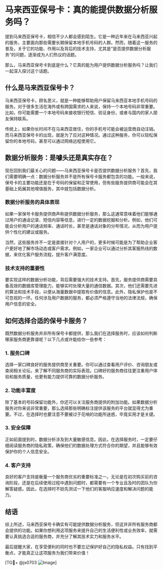 # 马来西亚保号卡：真的能提供数据分析服务吗？

提到马来西亚保号卡，相信不少人都会感到陌生。它是一种近年来在马来西亚兴起的服务，主要面向那些需要长期保留本地手机号码的人群。然而，随着这一服务的普及，关于它的功能、作用以及背后的技术支持，尤其是“是否提供数据分析服务”的问题，逐渐成为人们热议的话题。

那么，马来西亚保号卡到底是什么？它真的能为用户提供数据分析服务吗？让我们一起深入探讨这个话题。

## 什么是马来西亚保号卡？

马来西亚保号卡，顾名思义，就是一种能够帮助用户保留马来西亚本地手机号码的服务。对于很多生活在海外或有跨国需求的人来说，保持一个本地号码非常重要。比如，你可能需要一个本地号码来接收银行短信、验证身份，或者与国内的家人朋友保持联系。

传统上，如果你长时间不在马来西亚居住，你的手机号可能会被运营商自动注销。而马来西亚保号卡的出现，就是为了应对这种情况。通过这种服务，你可以轻松保留你的本地号码，甚至可以通过网络远程使用它。

## 数据分析服务：是噱头还是真实存在？

现在回到我们最关心的问题——马来西亚保号卡是否提供数据分析服务？首先，我们需要明确一点：数据分析服务并不是所有保号卡服务都包含的功能。一般来说，保号卡的主要功能还是在于号码的保留和正常使用，但有些服务提供商可能会在其基础上拓展其他增值服务，其中就包括数据分析。

### 数据分析服务的具体表现

如果一家保号卡服务提供商声称提供数据分析服务，那么这通常意味着他们能够通过用户的通话记录、短信内容等信息，进行一定的数据挖掘和分析。例如，他们可能会分析用户的通话频率、通话时长，甚至是通话对象的分布情况，从而为用户提供个性化的建议或服务。

当然，这些服务并不一定是直接针对个人用户的，更多时候可能是为了帮助企业客户更好地了解市场动态或客户需求。例如，一家企业可以通过分析其客服热线的数据，来优化客户服务流程，提升客户满意度。

### 技术支持的重要性

要实现这样的数据分析功能，背后需要强大的技术支持。首先，服务提供商需要具备高效的数据库管理能力，能够实时处理大量的通信数据。其次，他们还需要先进的算法和技术手段，以便从海量数据中提取有价值的信息。此外，隐私保护也是不可忽视的一环。任何涉及用户数据的服务，都必须严格遵守当地的法律法规，确保用户信息的安全。

## 如何选择合适的保号卡服务？

既然数据分析服务并非所有保号卡都提供，那么我们在选择服务时，应该如何判断哪家服务商更靠谱呢？以下几点或许能给你一些参考：

### 1. 服务口碑
选择一家口碑良好的服务提供商至关重要。你可以通过查看用户评价、咨询朋友或查阅相关论坛，来了解不同服务商的实际表现。口碑好的服务商往往更注重用户体验和服务质量，也更有能力提供可靠的数据分析服务。

### 2. 功能丰富度
除了基本的号码保留功能外，你还可以关注服务商提供的附加功能。如果数据分析服务对你来说非常重要，那么选择那些明确标注提供该服务的平台就显得尤为重要。不过，在选择时也要注意不要被过于花哨的功能所迷惑，毕竟实用才是关键。

### 3. 安全保障
正如前面提到的，数据分析涉及到大量敏感信息。因此，在选择服务时，一定要仔细阅读服务商的隐私政策，确保他们的数据处理方式符合你的期望，并且能够有效保护你的个人信息安全。

### 4. 客户支持
良好的客户支持是衡量一个服务商优劣的重要标准之一。无论是在初次购买前的咨询阶段，还是在后续使用过程中遇到问题时，都需要有一个专业且及时的团队为你解答疑惑。因此，在选择时不妨先测试一下他们的客服响应速度和解决问题的能力。

## 结语

综上所述，马来西亚保号卡确实有可能提供数据分析服务，但这并非所有服务商都会提供的功能。如果你想利用这项服务来提升自己的生活便利性或业务效率，就需要认真挑选合适的服务商，并充分了解其技术实力和服务水平。

最后提醒大家，在享受便利的同时也不要忘记保护好自己的隐私权益。只有找到平衡点，才能真正让这项服务为我们带来价值！

[TG💪+ @jx0703 ![Image](https://github.com/user-attachments/assets/dbca1d08-cadb-493c-b0ec-ad6f7a83f270)]